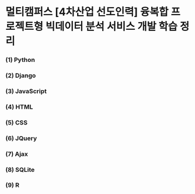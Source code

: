 # 멀티캠퍼스 [4차산업 선도인력] 융복합 프로젝트형 빅데이터 분석 서비스 개발 학습 정리
### (1) Python
### (2) Django
### (3) JavaScript
### (4) HTML
### (5) CSS
### (6) JQuery
### (7) Ajax
### (8) SQLite

### (9) R